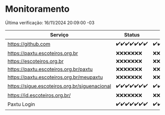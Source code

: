 # Monitoramento

Última verificação: 16/11/2024 20:09:00 -03

|Serviço|Status|Últimas 24h|
|---|---|---|
|https://github.com|<span title="2024-11-09: OK=23">✔️</span><span title="2024-11-10: OK=23">✔️</span><span title="2024-11-11: OK=23">✔️</span><span title="2024-11-12: OK=23">✔️</span><span title="2024-11-13: OK=23">✔️</span><span title="2024-11-14: OK=23">✔️</span><span title="2024-11-15: OK=23">✔️</span>|<span title="15/11/2024 21:41:00 -03 : 200">✔️</span><span title="15/11/2024 23:14:00 -03 : 200">✔️</span><span title="16/11/2024 00:19:00 -03 : 200">✔️</span><span title="16/11/2024 01:10:00 -03 : 200">✔️</span><span title="16/11/2024 02:07:00 -03 : 200">✔️</span><span title="16/11/2024 03:11:00 -03 : 200">✔️</span><span title="16/11/2024 04:07:00 -03 : 200">✔️</span><span title="16/11/2024 05:10:00 -03 : 200">✔️</span><span title="16/11/2024 06:07:00 -03 : 200">✔️</span><span title="16/11/2024 07:07:00 -03 : 200">✔️</span><span title="16/11/2024 08:06:00 -03 : 200">✔️</span><span title="16/11/2024 09:14:00 -03 : 200">✔️</span><span title="16/11/2024 10:15:00 -03 : 200">✔️</span><span title="16/11/2024 11:07:00 -03 : 200">✔️</span><span title="16/11/2024 12:07:00 -03 : 200">✔️</span><span title="16/11/2024 13:08:00 -03 : 200">✔️</span><span title="16/11/2024 14:06:00 -03 : 200">✔️</span><span title="16/11/2024 15:09:00 -03 : 200">✔️</span><span title="16/11/2024 16:05:00 -03 : 200">✔️</span><span title="16/11/2024 17:08:00 -03 : 200">✔️</span><span title="16/11/2024 18:07:00 -03 : 200">✔️</span><span title="16/11/2024 19:07:00 -03 : 200">✔️</span><span title="16/11/2024 20:09:00 -03 : 200">✔️</span>|
|https://paxtu.escoteiros.org.br|<span title="2024-11-09: Falhas=23">❌</span><span title="2024-11-10: Falhas=23">❌</span><span title="2024-11-11: Falhas=23">❌</span><span title="2024-11-12: Falhas=23">❌</span><span title="2024-11-13: Falhas=23">❌</span><span title="2024-11-14: Falhas=23">❌</span><span title="2024-11-15: Falhas=23">❌</span>|<span title="15/11/2024 21:41:00 -03 : 403">❌</span><span title="15/11/2024 23:14:00 -03 : 403">❌</span><span title="16/11/2024 00:19:00 -03 : 403">❌</span><span title="16/11/2024 01:10:00 -03 : 403">❌</span><span title="16/11/2024 02:07:00 -03 : 403">❌</span><span title="16/11/2024 03:11:00 -03 : 403">❌</span><span title="16/11/2024 04:07:00 -03 : 403">❌</span><span title="16/11/2024 05:10:00 -03 : 403">❌</span><span title="16/11/2024 06:07:00 -03 : 403">❌</span><span title="16/11/2024 07:07:00 -03 : 403">❌</span><span title="16/11/2024 08:06:00 -03 : 403">❌</span><span title="16/11/2024 09:14:00 -03 : 403">❌</span><span title="16/11/2024 10:15:00 -03 : 403">❌</span><span title="16/11/2024 11:07:00 -03 : 403">❌</span><span title="16/11/2024 12:07:00 -03 : 403">❌</span><span title="16/11/2024 13:08:00 -03 : 403">❌</span><span title="16/11/2024 14:06:00 -03 : 403">❌</span><span title="16/11/2024 15:09:00 -03 : 403">❌</span><span title="16/11/2024 16:05:00 -03 : 403">❌</span><span title="16/11/2024 17:08:00 -03 : 403">❌</span><span title="16/11/2024 18:07:00 -03 : 403">❌</span><span title="16/11/2024 19:07:00 -03 : 403">❌</span><span title="16/11/2024 20:09:00 -03 : 403">❌</span>|
|https://escoteiros.org.br|<span title="2024-11-09: Falhas=23">❌</span><span title="2024-11-10: Falhas=23">❌</span><span title="2024-11-11: Falhas=23">❌</span><span title="2024-11-12: Falhas=23">❌</span><span title="2024-11-13: Falhas=23">❌</span><span title="2024-11-14: Falhas=23">❌</span><span title="2024-11-15: Falhas=23">❌</span>|<span title="15/11/2024 21:41:00 -03 : 403">❌</span><span title="15/11/2024 23:14:00 -03 : 403">❌</span><span title="16/11/2024 00:19:00 -03 : 403">❌</span><span title="16/11/2024 01:10:00 -03 : 403">❌</span><span title="16/11/2024 02:07:00 -03 : 403">❌</span><span title="16/11/2024 03:11:00 -03 : 403">❌</span><span title="16/11/2024 04:07:00 -03 : 403">❌</span><span title="16/11/2024 05:10:00 -03 : 403">❌</span><span title="16/11/2024 06:07:00 -03 : 403">❌</span><span title="16/11/2024 07:07:00 -03 : 403">❌</span><span title="16/11/2024 08:06:00 -03 : 403">❌</span><span title="16/11/2024 09:14:00 -03 : 403">❌</span><span title="16/11/2024 10:15:00 -03 : 403">❌</span><span title="16/11/2024 11:07:00 -03 : 403">❌</span><span title="16/11/2024 12:07:00 -03 : 403">❌</span><span title="16/11/2024 13:08:00 -03 : 403">❌</span><span title="16/11/2024 14:06:00 -03 : 403">❌</span><span title="16/11/2024 15:09:00 -03 : 403">❌</span><span title="16/11/2024 16:05:00 -03 : 403">❌</span><span title="16/11/2024 17:08:00 -03 : 403">❌</span><span title="16/11/2024 18:07:00 -03 : 403">❌</span><span title="16/11/2024 19:07:00 -03 : 403">❌</span><span title="16/11/2024 20:09:00 -03 : 403">❌</span>|
|https://paxtu.escoteiros.org.br/paxtu|<span title="2024-11-09: Falhas=23">❌</span><span title="2024-11-10: Falhas=23">❌</span><span title="2024-11-11: Falhas=23">❌</span><span title="2024-11-12: Falhas=23">❌</span><span title="2024-11-13: Falhas=23">❌</span><span title="2024-11-14: Falhas=23">❌</span><span title="2024-11-15: Falhas=23">❌</span>|<span title="15/11/2024 21:41:00 -03 : 403">❌</span><span title="15/11/2024 23:14:00 -03 : 403">❌</span><span title="16/11/2024 00:19:00 -03 : 403">❌</span><span title="16/11/2024 01:10:00 -03 : 403">❌</span><span title="16/11/2024 02:07:00 -03 : 403">❌</span><span title="16/11/2024 03:11:00 -03 : 403">❌</span><span title="16/11/2024 04:07:00 -03 : 403">❌</span><span title="16/11/2024 05:10:00 -03 : 403">❌</span><span title="16/11/2024 06:07:00 -03 : 403">❌</span><span title="16/11/2024 07:07:00 -03 : 403">❌</span><span title="16/11/2024 08:06:00 -03 : 403">❌</span><span title="16/11/2024 09:14:00 -03 : 403">❌</span><span title="16/11/2024 10:15:00 -03 : 403">❌</span><span title="16/11/2024 11:07:00 -03 : 403">❌</span><span title="16/11/2024 12:07:00 -03 : 403">❌</span><span title="16/11/2024 13:08:00 -03 : 403">❌</span><span title="16/11/2024 14:06:00 -03 : 403">❌</span><span title="16/11/2024 15:09:00 -03 : 403">❌</span><span title="16/11/2024 16:05:00 -03 : 403">❌</span><span title="16/11/2024 17:08:00 -03 : 403">❌</span><span title="16/11/2024 18:07:00 -03 : 403">❌</span><span title="16/11/2024 19:07:00 -03 : 403">❌</span><span title="16/11/2024 20:09:00 -03 : 403">❌</span>|
|https://paxtu.escoteiros.org.br/meupaxtu|<span title="2024-11-09: Falhas=23">❌</span><span title="2024-11-10: Falhas=23">❌</span><span title="2024-11-11: Falhas=23">❌</span><span title="2024-11-12: Falhas=23">❌</span><span title="2024-11-13: Falhas=23">❌</span><span title="2024-11-14: Falhas=23">❌</span><span title="2024-11-15: Falhas=23">❌</span>|<span title="15/11/2024 21:41:00 -03 : 403">❌</span><span title="15/11/2024 23:14:00 -03 : 403">❌</span><span title="16/11/2024 00:19:00 -03 : 403">❌</span><span title="16/11/2024 01:10:00 -03 : 403">❌</span><span title="16/11/2024 02:07:00 -03 : 403">❌</span><span title="16/11/2024 03:11:00 -03 : 403">❌</span><span title="16/11/2024 04:07:00 -03 : 403">❌</span><span title="16/11/2024 05:10:00 -03 : 403">❌</span><span title="16/11/2024 06:07:00 -03 : 403">❌</span><span title="16/11/2024 07:07:00 -03 : 403">❌</span><span title="16/11/2024 08:06:00 -03 : 403">❌</span><span title="16/11/2024 09:14:00 -03 : 403">❌</span><span title="16/11/2024 10:15:00 -03 : 403">❌</span><span title="16/11/2024 11:07:00 -03 : 403">❌</span><span title="16/11/2024 12:07:00 -03 : 403">❌</span><span title="16/11/2024 13:08:00 -03 : 403">❌</span><span title="16/11/2024 14:06:00 -03 : 403">❌</span><span title="16/11/2024 15:09:00 -03 : 403">❌</span><span title="16/11/2024 16:05:00 -03 : 403">❌</span><span title="16/11/2024 17:08:00 -03 : 403">❌</span><span title="16/11/2024 18:07:00 -03 : 403">❌</span><span title="16/11/2024 19:07:00 -03 : 403">❌</span><span title="16/11/2024 20:09:00 -03 : 403">❌</span>|
|https://sigue.escoteiros.org.br/siguenacional|<span title="2024-11-09: OK=23">✔️</span><span title="2024-11-10: OK=23">✔️</span><span title="2024-11-11: OK=23">✔️</span><span title="2024-11-12: OK=23">✔️</span><span title="2024-11-13: OK=23">✔️</span><span title="2024-11-14: OK=23">✔️</span><span title="2024-11-15: OK=23">✔️</span>|<span title="15/11/2024 21:41:00 -03 : 200">✔️</span><span title="15/11/2024 23:14:00 -03 : 200">✔️</span><span title="16/11/2024 00:19:00 -03 : 200">✔️</span><span title="16/11/2024 01:10:00 -03 : 200">✔️</span><span title="16/11/2024 02:07:00 -03 : 200">✔️</span><span title="16/11/2024 03:11:00 -03 : 200">✔️</span><span title="16/11/2024 04:07:00 -03 : 200">✔️</span><span title="16/11/2024 05:10:00 -03 : 200">✔️</span><span title="16/11/2024 06:07:00 -03 : 200">✔️</span><span title="16/11/2024 07:07:00 -03 : 200">✔️</span><span title="16/11/2024 08:06:00 -03 : 200">✔️</span><span title="16/11/2024 09:14:00 -03 : 200">✔️</span><span title="16/11/2024 10:15:00 -03 : 200">✔️</span><span title="16/11/2024 11:07:00 -03 : 200">✔️</span><span title="16/11/2024 12:07:00 -03 : 200">✔️</span><span title="16/11/2024 13:08:00 -03 : 200">✔️</span><span title="16/11/2024 14:06:00 -03 : 200">✔️</span><span title="16/11/2024 15:09:00 -03 : 200">✔️</span><span title="16/11/2024 16:05:00 -03 : 200">✔️</span><span title="16/11/2024 17:08:00 -03 : 200">✔️</span><span title="16/11/2024 18:07:00 -03 : 200">✔️</span><span title="16/11/2024 19:07:00 -03 : 200">✔️</span><span title="16/11/2024 20:09:00 -03 : 200">✔️</span>|
|https://id.escoteiros.org.br/|<span title="2024-11-09: Falhas=23">❌</span><span title="2024-11-10: Falhas=23">❌</span><span title="2024-11-11: Falhas=23">❌</span><span title="2024-11-12: Falhas=23">❌</span><span title="2024-11-13: Falhas=23">❌</span><span title="2024-11-14: Falhas=23">❌</span><span title="2024-11-15: Falhas=23">❌</span>|<span title="15/11/2024 21:41:00 -03 : 403">❌</span><span title="15/11/2024 23:14:00 -03 : 403">❌</span><span title="16/11/2024 00:19:00 -03 : 403">❌</span><span title="16/11/2024 01:10:00 -03 : 403">❌</span><span title="16/11/2024 02:07:00 -03 : 403">❌</span><span title="16/11/2024 03:11:00 -03 : 403">❌</span><span title="16/11/2024 04:07:00 -03 : 403">❌</span><span title="16/11/2024 05:10:00 -03 : 403">❌</span><span title="16/11/2024 06:07:00 -03 : 403">❌</span><span title="16/11/2024 07:07:00 -03 : 403">❌</span><span title="16/11/2024 08:06:00 -03 : 403">❌</span><span title="16/11/2024 09:14:00 -03 : 403">❌</span><span title="16/11/2024 10:15:00 -03 : 403">❌</span><span title="16/11/2024 11:07:00 -03 : 403">❌</span><span title="16/11/2024 12:07:00 -03 : 403">❌</span><span title="16/11/2024 13:08:00 -03 : 403">❌</span><span title="16/11/2024 14:06:00 -03 : 403">❌</span><span title="16/11/2024 15:09:00 -03 : 403">❌</span><span title="16/11/2024 16:05:00 -03 : 403">❌</span><span title="16/11/2024 17:08:00 -03 : 403">❌</span><span title="16/11/2024 18:07:00 -03 : 403">❌</span><span title="16/11/2024 19:07:00 -03 : 403">❌</span><span title="16/11/2024 20:09:00 -03 : 403">❌</span>|
|Paxtu Login|<span title="2024-11-09: OK=23">✔️</span><span title="2024-11-10: OK=23">✔️</span><span title="2024-11-11: OK=23">✔️</span><span title="2024-11-12: OK=23">✔️</span><span title="2024-11-13: OK=23">✔️</span><span title="2024-11-14: OK=23">✔️</span><span title="2024-11-15: OK=23">✔️</span>|<span title="15/11/2024 21:41:00 -03 : 200">✔️</span><span title="15/11/2024 23:14:00 -03 : 200">✔️</span><span title="16/11/2024 00:19:00 -03 : 200">✔️</span><span title="16/11/2024 01:10:00 -03 : 200">✔️</span><span title="16/11/2024 02:07:00 -03 : 200">✔️</span><span title="16/11/2024 03:11:00 -03 : 200">✔️</span><span title="16/11/2024 04:07:00 -03 : 200">✔️</span><span title="16/11/2024 05:10:00 -03 : 200">✔️</span><span title="16/11/2024 06:07:00 -03 : 200">✔️</span><span title="16/11/2024 07:07:00 -03 : 200">✔️</span><span title="16/11/2024 08:06:00 -03 : 200">✔️</span><span title="16/11/2024 09:14:00 -03 : 200">✔️</span><span title="16/11/2024 10:15:00 -03 : 200">✔️</span><span title="16/11/2024 11:07:00 -03 : 200">✔️</span><span title="16/11/2024 12:07:00 -03 : 200">✔️</span><span title="16/11/2024 13:08:00 -03 : 200">✔️</span><span title="16/11/2024 14:06:00 -03 : 200">✔️</span><span title="16/11/2024 15:09:00 -03 : 200">✔️</span><span title="16/11/2024 16:05:00 -03 : 200">✔️</span><span title="16/11/2024 17:08:00 -03 : 200">✔️</span><span title="16/11/2024 18:07:00 -03 : 200">✔️</span><span title="16/11/2024 19:07:00 -03 : 200">✔️</span><span title="16/11/2024 20:09:00 -03 : 200">✔️</span>|
